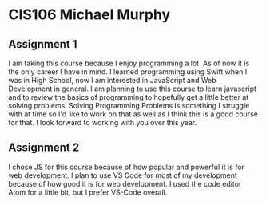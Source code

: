 # CIS106 Michael Murphy

## Assignment 1

I am taking this course because I enjoy programming a lot. As of now it is the only career I have in mind. I learned programming using Swift when I was in High School, now I am interested in JavaScript and Web Development in general. I am planning to use this course to learn javascript and to review the basics of programming to hopefully get a little better at solving problems. Solving Programming Problems is something I struggle with at time so I'd like to work on that as well as I think this is a good course for that. I look forward to working with you over this year. 

## Assignment 2

I chose JS for this course because of how popular and powerful it is for web development. I plan to use VS Code for most of my development because of how good it is for web development. I used the code editor Atom for a little bit, but I prefer VS-Code overall.

